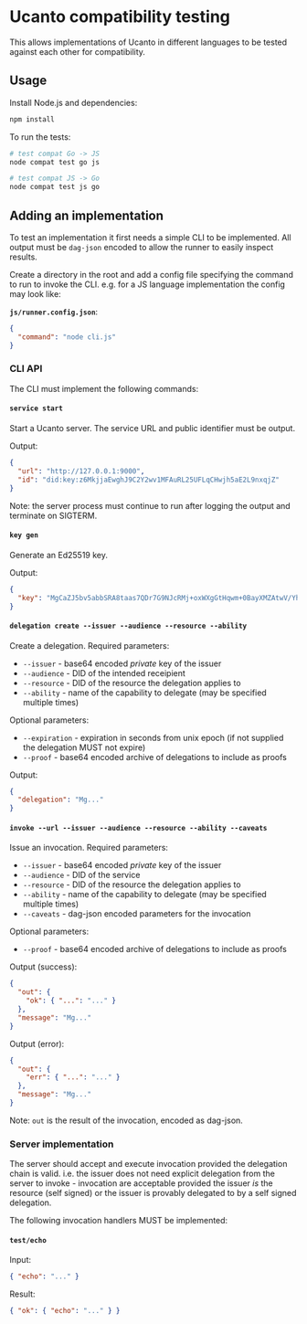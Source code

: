 # Ucanto compatibility testing

This allows implementations of Ucanto in different languages to be tested against each other for compatibility.

## Usage

Install Node.js and dependencies:

```sh
npm install
```

To run the tests:

```sh
# test compat Go -> JS
node compat test go js

# test compat JS -> Go
node compat test js go
```

## Adding an implementation

To test an implementation it first needs a simple CLI to be implemented. All output must be `dag-json` encoded to allow the runner to easily inspect results.

Create a directory in the root and add a config file specifying the command to run to invoke the CLI. e.g. for a JS language implementation the config may look like:

**`js/runner.config.json`**:

```json
{
  "command": "node cli.js"
}
```

### CLI API

The CLI must implement the following commands:

#### `service start`

Start a Ucanto server. The service URL and public identifier must be output.

Output:

```json
{
  "url": "http://127.0.0.1:9000",
  "id": "did:key:z6MkjjaEwghJ9C2Y2wv1MFAuRL25UFLqCHwjh5aE2L9nxqjZ"
}
```

Note: the server process must continue to run after logging the output and terminate on SIGTERM.

#### `key gen`

Generate an Ed25519 key.

Output:

```json
{
  "key": "MgCaZJ5bv5abbSRA8taas7QDr7G9NJcRMj+oxWXgGtHqwm+0BayXMZAtwV/YhPRTnPxVKms7h4DUjsLoSS5npEuyHwTQ="
}
```

#### `delegation create --issuer --audience --resource --ability`

Create a delegation. Required parameters:

* `--issuer` - base64 encoded _private_ key of the issuer
* `--audience` - DID of the intended receipient
* `--resource` - DID of the resource the delegation applies to
* `--ability` - name of the capability to delegate (may be specified multiple times)

Optional parameters:

* `--expiration` - expiration in seconds from unix epoch (if not supplied the delegation MUST not expire)
* `--proof` - base64 encoded archive of delegations to include as proofs

Output:

```json
{
  "delegation": "Mg..."
}
```

#### `invoke --url --issuer --audience --resource --ability --caveats`

Issue an invocation. Required parameters:

* `--issuer` - base64 encoded _private_ key of the issuer
* `--audience` - DID of the service
* `--resource` - DID of the resource the delegation applies to
* `--ability` - name of the capability to delegate (may be specified multiple times)
* `--caveats` - dag-json encoded parameters for the invocation

Optional parameters:

* `--proof` - base64 encoded archive of delegations to include as proofs

Output (success):

```json
{
  "out": {
    "ok": { "...": "..." }
  },
  "message": "Mg..."
}
```

Output (error):

```json
{
  "out": {
    "err": { "...": "..." }
  },
  "message": "Mg..."
}
```

Note: `out` is the result of the invocation, encoded as dag-json.

### Server implementation

The server should accept and execute invocation provided the delegation chain is valid. i.e. the issuer does not need explicit delegation from the server to invoke - invocation are acceptable provided the issuer _is_ the resource (self signed) or the issuer is provably delegated to by a self signed delegation.

The following invocation handlers MUST be implemented:

#### `test/echo`

Input:

```json
{ "echo": "..." }
```

Result:

```json
{ "ok": { "echo": "..." } }
```
